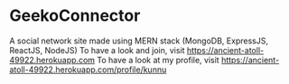 # GeekoConnector
A social network site made using MERN stack (MongoDB, ExpressJS, ReactJS, NodeJS)
To have a look and join, visit https://ancient-atoll-49922.herokuapp.com
To have a look at my profile, visit https://ancient-atoll-49922.herokuapp.com/profile/kunnu
